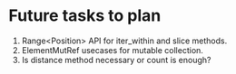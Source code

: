 # Future tasks to plan

1. Range\<Position\> API for iter_within and slice methods.
2. ElementMutRef usecases for mutable collection.
3. Is distance method necessary or count is enough?
